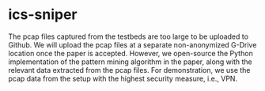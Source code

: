 # ics-sniper

The pcap files captured from the testbeds are too large to be uploaded to Github.
We will upload the pcap files at a separate non-anonymized G-Drive location once the paper is accepted.
However, we open-source the Python implementation of the pattern mining algorithm in the paper, along with the relevant data extracted from the pcap files. For demonstration, we use the pcap data from the setup with the highest security measure, i.e., VPN.
